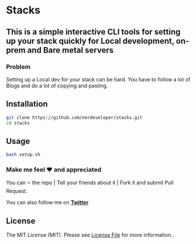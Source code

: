 # Stacks

## This is a simple interactive  CLI tools for setting up your stack quickly for Local development, on-prem and Bare metal servers

### Problem

Setting up a Local dev for your stack can be hard. You have to follow a lot of Blogs and do a lot of copying and pasting.  

## Installation

```bash
git clone https://github.com/nerdeveloper/stacks.git
cd stacks
```

## Usage

```bash
bash setup.sh
```

### Make me feel :heart: and appreciated

You can :star: the repo | Tell your friends about it | Fork it and submit Pull Request.

You can also follow me on **[Twitter](https://twitter.com/_nerdeveloper)**

## License

The MIT License (MIT). Please see [License File](LICENSE) for more information..

